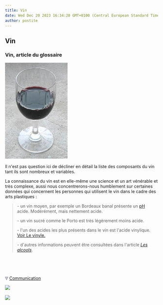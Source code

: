 ```yaml
---
title: Vin
date: Wed Dec 20 2023 16:34:20 GMT+0100 (Central European Standard Time)
author: postite
---
```


## Vin
### Vin, article du glossaire
 ![](images/vin.jpg)

Il n'est pas question ici de décliner en détail la liste des composants du vin tant ils sont nombreux et variables.

La connaissance du vin est en elle-même une science et un art vénérable et très complexe, aussi nous concentrerons-nous humblement sur certaines données qui concernent les personnes qui utilisent le vin dans le cadre des arts plastiques :

> \- un vin moyen, par exemple un Bordeaux banal présente un [pH](ph.html) acide. Modérément, mais nettement acide.
> 
> \- un vin sucré comme le Porto est très légèrement moins acide.
> 
> \- l'un des acides les plus présents dans le vin est l'acide vinylique. [Voir Le vinyle.](vin.html#vinyle)
> 
> \- d'autres informations peuvent être consultées dans l'article _[Les alcools](alcools.html#vinrouge)_.



 

 ![](images/transparent122x1.gif)

![](images/flechebas.gif) [Communication](http://www.artrealite.com/annonceurs.htm) 

[![](https://cbonvin.fr/sites/regie.artrealite.com/visuels/campagne1.png)](index-2.html#20131014)

![](https://cbonvin.fr/sites/regie.artrealite.com/visuels/campagne2.png)